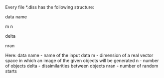 Every file *.diss has the following structure:

  data name

  m n

  delta

  nran

Here:
  data name - name of the input data
  m - dimension of a real vector space in which an image of the given objects will be generated
  n - number of objects
  delta - dissimilarities between objects
  nran - number of random starts